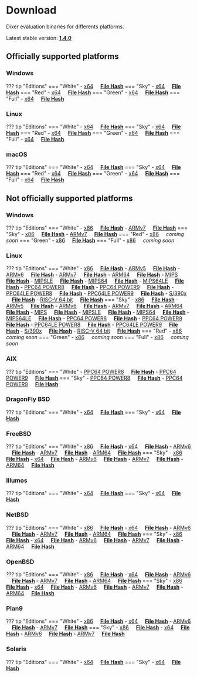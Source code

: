 # Download

Dixer evaluation binaries for differents platforms.

Latest stable version: [**1.4.0**](Changelog.md#140-_-february-10-2021)

## Officially supported platforms

### Windows

??? tip "Editions"
    === "White"
        - [x64](../dl/1.4.0/white/windows/dixer_amd64.exe) &nbsp;&nbsp;&nbsp; **<a href="../dl/?info=1.4.0/white/windows/dixer_amd64.exe" target="_blank">File Hash</a>**
    === "Sky"
        - [x64](../dl/1.4.0/sky/windows/dixer_amd64.exe) &nbsp;&nbsp;&nbsp; **<a href="../dl/?info=1.4.0/sky/windows/dixer_amd64.exe" target="_blank">File Hash</a>**
    === "Red"
        - [x64](../dl/1.4.0/red/windows/dixer_amd64.exe) &nbsp;&nbsp;&nbsp; **<a href="../dl/?info=1.4.0/red/windows/dixer_amd64.exe" target="_blank">File Hash</a>**
    === "Green"
        - [x64](../dl/1.4.0/green/windows/dixer_amd64.exe) &nbsp;&nbsp;&nbsp; **<a href="../dl/?info=1.4.0/green/windows/dixer_amd64.exe" target="_blank">File Hash</a>**
    === "Full"
        - [x64](../dl/1.4.0/full/windows/dixer_amd64.exe) &nbsp;&nbsp;&nbsp; **<a href="../dl/?info=1.4.0/full/windows/dixer_amd64.exe" target="_blank">File Hash</a>**

### Linux

??? tip "Editions"
    === "White"
        - [x64](../dl/1.4.0/white/linux/dixer_amd64) &nbsp;&nbsp;&nbsp; **<a href="../dl/?info=1.4.0/white/linux/dixer_amd64" target="_blank">File Hash</a>**
    === "Sky"
        - [x64](../dl/1.4.0/sky/linux/dixer_amd64) &nbsp;&nbsp;&nbsp; **<a href="../dl/?info=1.4.0/sky/linux/dixer_amd64" target="_blank">File Hash</a>**
    === "Red"
        - [x64](../dl/1.4.0/red/linux/dixer_amd64) &nbsp;&nbsp;&nbsp; **<a href="../dl/?info=1.4.0/red/linux/dixer_amd64" target="_blank">File Hash</a>**
    === "Green"
        - [x64](../dl/1.4.0/green/linux/dixer_amd64) &nbsp;&nbsp;&nbsp; **<a href="../dl/?info=1.4.0/green/linux/dixer_amd64" target="_blank">File Hash</a>**
    === "Full"
        - [x64](../dl/1.4.0/full/linux/dixer_amd64) &nbsp;&nbsp;&nbsp; **<a href="../dl/?info=1.4.0/full/linux/dixer_amd64" target="_blank">File Hash</a>**

### macOS

??? tip "Editions"
    === "White"
        - [x64](../dl/1.4.0/white/darwin/dixer_amd64) &nbsp;&nbsp;&nbsp; **<a href="../dl/?info=1.4.0/white/darwin/dixer_amd64" target="_blank">File Hash</a>**
    === "Sky"
        - [x64](../dl/1.4.0/sky/darwin/dixer_amd64) &nbsp;&nbsp;&nbsp; **<a href="../dl/?info=1.4.0/sky/darwin/dixer_amd64" target="_blank">File Hash</a>**
    === "Red"
        - [x64](../dl/1.4.0/red/darwin/dixer_amd64) &nbsp;&nbsp;&nbsp; **<a href="../dl/?info=1.4.0/red/darwin/dixer_amd64" target="_blank">File Hash</a>**
    === "Green"
        - [x64](../dl/1.4.0/green/darwin/dixer_amd64) &nbsp;&nbsp;&nbsp; **<a href="../dl/?info=1.4.0/green/darwin/dixer_amd64" target="_blank">File Hash</a>**
    === "Full"
        - [x64](../dl/1.4.0/full/darwin/dixer_amd64) &nbsp;&nbsp;&nbsp; **<a href="../dl/?info=1.4.0/full/darwin/dixer_amd64" target="_blank">File Hash</a>**

## Not officially supported platforms

### Windows

??? tip "Editions"
    === "White"
        - [x86](../dl/1.4.0/white/windows/dixer_386.exe) &nbsp;&nbsp;&nbsp; **<a href="../dl/?info=1.4.0/white/windows/dixer_386.exe" target="_blank">File Hash</a>**
        - [ARMv7](../dl/1.4.0/white/windows/dixer_armV7.exe) &nbsp;&nbsp;&nbsp; **<a href="../dl/?info=1.4.0/white/windows/dixer_armV7.exe" target="_blank">File Hash</a>**
    === "Sky"
        - [x86](../dl/1.4.0/sky/windows/dixer_386.exe) &nbsp;&nbsp;&nbsp; **<a href="../dl/?info=1.4.0/sky/windows/dixer_386.exe" target="_blank">File Hash</a>**
        - [ARMv7](../dl/1.4.0/white/windows/dixer_armV7.exe) &nbsp;&nbsp;&nbsp; **<a href="../dl/?info=1.4.0/sky/windows/dixer_armV7.exe" target="_blank">File Hash</a>**
    === "Red"
        - [x86](../dl/1.4.0/red/windows/dixer_386.exe) &nbsp;&nbsp;&nbsp; *coming soon*
    === "Green"
        - [x86](../dl/1.4.0/green/windows/dixer_386.exe) &nbsp;&nbsp;&nbsp;  **<a href="../dl/?info=1.4.0/green/windows/dixer_386.exe" target="_blank">File Hash</a>**
    === "Full"
        - [x86](../dl/1.4.0/full/windows/dixer_386.exe) &nbsp;&nbsp;&nbsp; *coming soon*

### Linux

??? tip "Editions"
    === "White"
        - [x86](../dl/1.4.0/white/linux/dixer_386) &nbsp;&nbsp;&nbsp; **<a href="../dl/?info=1.4.0/white/linux/dixer_386" target="_blank">File Hash</a>**
        - [ARMv5](../dl/1.4.0/white/linux/dixer_armV5) &nbsp;&nbsp;&nbsp; **<a href="../dl/?info=1.4.0/white/linux/dixer_armV5" target="_blank">File Hash</a>**
        - [ARMv6](../dl/1.4.0/white/linux/dixer_armV6) &nbsp;&nbsp;&nbsp; **<a href="../dl/?info=1.4.0/white/linux/dixer_armV6" target="_blank">File Hash</a>**
        - [ARMv7](../dl/1.4.0/white/linux/dixer_armV7) &nbsp;&nbsp;&nbsp; **<a href="../dl/?info=1.4.0/white/linux/dixer_armV7" target="_blank">File Hash</a>**
        - [ARM64](../dl/1.4.0/white/linux/dixer_arm64) &nbsp;&nbsp;&nbsp; **<a href="../dl/?info=1.4.0/white/linux/dixer_arm64" target="_blank">File Hash</a>**
        - [MIPS](../dl/1.4.0/white/linux/dixer_mips) &nbsp;&nbsp;&nbsp; **<a href="../dl/?info=1.4.0/white/linux/dixer_mips" target="_blank">File Hash</a>**
        - [MIPSLE](../dl/1.4.0/white/linux/dixer_mipsle) &nbsp;&nbsp;&nbsp; **<a href="../dl/?info=1.4.0/white/linux/dixer_mipsle" target="_blank">File Hash</a>**
        - [MIPS64](../dl/1.4.0/white/linux/dixer_mips64) &nbsp;&nbsp;&nbsp; **<a href="../dl/?info=1.4.0/white/linux/dixer_mips64" target="_blank">File Hash</a>**
        - [MIPS64LE](../dl/1.4.0/white/linux/dixer_mips64le) &nbsp;&nbsp;&nbsp; **<a href="../dl/?info=1.4.0/white/linux/dixer_mips64le" target="_blank">File Hash</a>**
        - [PPC64 POWER8](../dl/1.4.0/white/linux/dixer_ppc64_power8) &nbsp;&nbsp;&nbsp; **<a href="../dl/?info=1.4.0/white/linux/dixer_ppc64_power8" target="_blank">File Hash</a>**
        - [PPC64 POWER9](../dl/1.4.0/white/linux/dixer_ppc64_power9) &nbsp;&nbsp;&nbsp; **<a href="../dl/?info=1.4.0/white/linux/dixer_ppc64_power9" target="_blank">File Hash</a>**
        - [PPC64LE POWER8](../dl/1.4.0/white/linux/dixer_ppc64le_power8) &nbsp;&nbsp;&nbsp; **<a href="../dl/?info=1.4.0/white/linux/dixer_ppc64le_power8" target="_blank">File Hash</a>**
        - [PPC64LE POWER9](../dl/1.4.0/white/linux/dixer_ppc64le_power9) &nbsp;&nbsp;&nbsp; **<a href="../dl/?info=1.4.0/white/linux/dixer_ppc64le_power9" target="_blank">File Hash</a>**
        - [S/390x](../dl/1.4.0/white/linux/dixer_s390x) &nbsp;&nbsp;&nbsp; **<a href="../dl/?info=1.4.0/white/linux/dixer_s390x" target="_blank">File Hash</a>**
        - [RISC-V 64 bit](../dl/1.4.0/white/linux/dixer_riscv64) &nbsp;&nbsp;&nbsp; **<a href="../dl/?info=1.4.0/white/linux/dixer_riscv64" target="_blank">File Hash</a>**
    === "Sky"
        - [x86](../dl/1.4.0/sky/linux/dixer_386) &nbsp;&nbsp;&nbsp; **<a href="../dl/?info=1.4.0/sky/linux/dixer_386" target="_blank">File Hash</a>**
        - [ARMv5](../dl/1.4.0/sky/linux/dixer_armV5) &nbsp;&nbsp;&nbsp; **<a href="../dl/?info=1.4.0/sky/linux/dixer_armV5" target="_blank">File Hash</a>**
        - [ARMv6](../dl/1.4.0/sky/linux/dixer_armV6) &nbsp;&nbsp;&nbsp; **<a href="../dl/?info=1.4.0/sky/linux/dixer_armV6" target="_blank">File Hash</a>**
        - [ARMv7](../dl/1.4.0/sky/linux/dixer_armV7) &nbsp;&nbsp;&nbsp; **<a href="../dl/?info=1.4.0/sky/linux/dixer_armV7" target="_blank">File Hash</a>**
        - [ARM64](../dl/1.4.0/sky/linux/dixer_arm64) &nbsp;&nbsp;&nbsp; **<a href="../dl/?info=1.4.0/sky/linux/dixer_arm64" target="_blank">File Hash</a>**
        - [MIPS](../dl/1.4.0/sky/linux/dixer_mips) &nbsp;&nbsp;&nbsp; **<a href="../dl/?info=1.4.0/sky/linux/dixer_mips" target="_blank">File Hash</a>**
        - [MIPSLE](../dl/1.4.0/sky/linux/dixer_mipsle) &nbsp;&nbsp;&nbsp; **<a href="../dl/?info=1.4.0/sky/linux/dixer_mipsle" target="_blank">File Hash</a>**
        - [MIPS64](../dl/1.4.0/sky/linux/dixer_mips64) &nbsp;&nbsp;&nbsp; **<a href="../dl/?info=1.4.0/sky/linux/dixer_mips64" target="_blank">File Hash</a>**
        - [MIPS64LE](../dl/1.4.0/sky/linux/dixer_mips64le) &nbsp;&nbsp;&nbsp; **<a href="../dl/?info=1.4.0/sky/linux/dixer_mips64le" target="_blank">File Hash</a>**
        - [PPC64 POWER8](../dl/1.4.0/sky/linux/dixer_ppc64_power8) &nbsp;&nbsp;&nbsp; **<a href="../dl/?info=1.4.0/sky/linux/dixer_ppc64_power8" target="_blank">File Hash</a>**
        - [PPC64 POWER9](../dl/1.4.0/sky/linux/dixer_ppc64_power9) &nbsp;&nbsp;&nbsp; **<a href="../dl/?info=1.4.0/sky/linux/dixer_ppc64_power9" target="_blank">File Hash</a>**
        - [PPC64LE POWER8](../dl/1.4.0/sky/linux/dixer_ppc64le_power8) &nbsp;&nbsp;&nbsp; **<a href="../dl/?info=1.4.0/sky/linux/dixer_ppc64le_power8" target="_blank">File Hash</a>**
        - [PPC64LE POWER9](../dl/1.4.0/sky/linux/dixer_ppc64le_power9) &nbsp;&nbsp;&nbsp; **<a href="../dl/?info=1.4.0/sky/linux/dixer_ppc64le_power9" target="_blank">File Hash</a>**
        - [S/390x](../dl/1.4.0/sky/linux/dixer_s390x) &nbsp;&nbsp;&nbsp; **<a href="../dl/?info=1.4.0/sky/linux/dixer_s390x" target="_blank">File Hash</a>**
        - [RISC-V 64 bit](../dl/1.4.0/sky/linux/dixer_riscv64) &nbsp;&nbsp;&nbsp; **<a href="../dl/?info=1.4.0/sky/linux/dixer_riscv64" target="_blank">File Hash</a>**
    === "Red"
        - [x86](../dl/1.4.0/red/linux/dixer_386) &nbsp;&nbsp;&nbsp; *coming soon*
    === "Green"
        - [x86](../dl/1.4.0/green/linux/dixer_386) &nbsp;&nbsp;&nbsp; *coming soon*
    === "Full"
        - [x86](../dl/1.4.0/full/linux/dixer_386) &nbsp;&nbsp;&nbsp; *coming soon*

### AIX

??? tip "Editions"
    === "White"
        - [PPC64 POWER8](../dl/1.4.0/white/aix/dixer_ppc64_power8) &nbsp;&nbsp;&nbsp; **<a href="../dl/?info=1.4.0/white/aix/dixer_ppc64_power8" target="_blank">File Hash</a>**
        - [PPC64 POWER9](../dl/1.4.0/white/aix/dixer_ppc64_power9) &nbsp;&nbsp;&nbsp; **<a href="../dl/?info=1.4.0/white/aix/dixer_ppc64_power9" target="_blank">File Hash</a>**
    === "Sky"
        - [PPC64 POWER8](../dl/1.4.0/sky/aix/dixer_ppc64_power8) &nbsp;&nbsp;&nbsp; **<a href="../dl/?info=1.4.0/sky/aix/dixer_ppc64_power8" target="_blank">File Hash</a>**
        - [PPC64 POWER9](../dl/1.4.0/sky/aix/dixer_ppc64_power9) &nbsp;&nbsp;&nbsp; **<a href="../dl/?info=1.4.0/sky/aix/dixer_ppc64_power9" target="_blank">File Hash</a>**

### DragonFly BSD

??? tip "Editions"
    === "White"
        - [x64](../dl/1.4.0/white/dragonfly/dixer_amd64) &nbsp;&nbsp;&nbsp; **<a href="../dl/?info=1.4.0/white/dragonfly/dixer_amd64" target="_blank">File Hash</a>**
    === "Sky"
        - [x64](../dl/1.4.0/sky/dragonfly/dixer_amd64) &nbsp;&nbsp;&nbsp; **<a href="../dl/?info=1.4.0/sky/dragonfly/dixer_amd64" target="_blank">File Hash</a>**

### FreeBSD

??? tip "Editions"
    === "White"
        - [x86](../dl/1.4.0/white/freebsd/dixer_386) &nbsp;&nbsp;&nbsp; **<a href="../dl/?info=1.4.0/white/freebsd/dixer_386" target="_blank">File Hash</a>**
        - [x64](../dl/1.4.0/white/freebsd/dixer_amd64) &nbsp;&nbsp;&nbsp; **<a href="../dl/?info=1.4.0/white/freebsd/dixer_amd64" target="_blank">File Hash</a>**
        - [ARMv6](../dl/1.4.0/white/freebsd/dixer_armV6) &nbsp;&nbsp;&nbsp; **<a href="../dl/?info=1.4.0/white/freebsd/dixer_armV6" target="_blank">File Hash</a>**
        - [ARMv7](../dl/1.4.0/white/freebsd/dixer_armV7) &nbsp;&nbsp;&nbsp; **<a href="../dl/?info=1.4.0/white/freebsd/dixer_armV7" target="_blank">File Hash</a>**
        - [ARM64](../dl/1.4.0/white/freebsd/dixer_arm64) &nbsp;&nbsp;&nbsp; **<a href="../dl/?info=1.4.0/white/freebsd/dixer_arm64" target="_blank">File Hash</a>**
    === "Sky"
        - [x86](../dl/1.4.0/sky/freebsd/dixer_386) &nbsp;&nbsp;&nbsp; **<a href="../dl/?info=1.4.0/sky/freebsd/dixer_386" target="_blank">File Hash</a>**
        - [x64](../dl/1.4.0/sky/freebsd/dixer_amd64) &nbsp;&nbsp;&nbsp; **<a href="../dl/?info=1.4.0/sky/freebsd/dixer_amd64" target="_blank">File Hash</a>**
        - [ARMv6](../dl/1.4.0/sky/freebsd/dixer_armV6) &nbsp;&nbsp;&nbsp; **<a href="../dl/?info=1.4.0/sky/freebsd/dixer_armV6" target="_blank">File Hash</a>**
        - [ARMv7](../dl/1.4.0/sky/freebsd/dixer_armV7) &nbsp;&nbsp;&nbsp; **<a href="../dl/?info=1.4.0/sky/freebsd/dixer_armV7" target="_blank">File Hash</a>**
        - [ARM64](../dl/1.4.0/sky/freebsd/dixer_arm64) &nbsp;&nbsp;&nbsp; **<a href="../dl/?info=1.4.0/sky/freebsd/dixer_arm64" target="_blank">File Hash</a>**

### Illumos

??? tip "Editions"
    === "White"
        - [x64](../dl/1.4.0/white/illumos/dixer_amd64) &nbsp;&nbsp;&nbsp; **<a href="../dl/?info=1.4.0/white/illumos/dixer_amd64" target="_blank">File Hash</a>**
    === "Sky"
        - [x64](../dl/1.4.0/sky/illumos/dixer_amd64) &nbsp;&nbsp;&nbsp; **<a href="../dl/?info=1.4.0/sky/illumos/dixer_amd64" target="_blank">File Hash</a>**

### NetBSD

??? tip "Editions"
    === "White"
        - [x86](../dl/1.4.0/white/netbsd/dixer_386) &nbsp;&nbsp;&nbsp; **<a href="../dl/?info=1.4.0/white/netbsd/dixer_386" target="_blank">File Hash</a>**
        - [x64](../dl/1.4.0/white/netbsd/dixer_amd64) &nbsp;&nbsp;&nbsp; **<a href="../dl/?info=1.4.0/white/netbsd/dixer_amd64" target="_blank">File Hash</a>**
        - [ARMv6](../dl/1.4.0/white/netbsd/dixer_armV6) &nbsp;&nbsp;&nbsp; **<a href="../dl/?info=1.4.0/white/netbsd/dixer_armV6" target="_blank">File Hash</a>**
        - [ARMv7](../dl/1.4.0/white/netbsd/dixer_armV7) &nbsp;&nbsp;&nbsp; **<a href="../dl/?info=1.4.0/white/netbsd/dixer_armV7" target="_blank">File Hash</a>**
        - [ARM64](../dl/1.4.0/white/netbsd/dixer_arm64) &nbsp;&nbsp;&nbsp; **<a href="../dl/?info=1.4.0/white/netbsd/dixer_arm64" target="_blank">File Hash</a>**
    === "Sky"
        - [x86](../dl/1.4.0/sky/netbsd/dixer_386) &nbsp;&nbsp;&nbsp; **<a href="../dl/?info=1.4.0/sky/netbsd/dixer_386" target="_blank">File Hash</a>**
        - [x64](../dl/1.4.0/sky/netbsd/dixer_amd64) &nbsp;&nbsp;&nbsp; **<a href="../dl/?info=1.4.0/sky/netbsd/dixer_amd64" target="_blank">File Hash</a>**
        - [ARMv6](../dl/1.4.0/sky/netbsd/dixer_armV6) &nbsp;&nbsp;&nbsp; **<a href="../dl/?info=1.4.0/sky/netbsd/dixer_armV6" target="_blank">File Hash</a>**
        - [ARMv7](../dl/1.4.0/sky/netbsd/dixer_armV7) &nbsp;&nbsp;&nbsp; **<a href="../dl/?info=1.4.0/sky/netbsd/dixer_armV7" target="_blank">File Hash</a>**
        - [ARM64](../dl/1.4.0/sky/netbsd/dixer_arm64) &nbsp;&nbsp;&nbsp; **<a href="../dl/?info=1.4.0/sky/netbsd/dixer_arm64" target="_blank">File Hash</a>**

### OpenBSD

??? tip "Editions"
    === "White"
        - [x86](../dl/1.4.0/white/openbsd/dixer_386) &nbsp;&nbsp;&nbsp; **<a href="../dl/?info=1.4.0/white/openbsd/dixer_386" target="_blank">File Hash</a>**
        - [x64](../dl/1.4.0/white/openbsd/dixer_amd64) &nbsp;&nbsp;&nbsp; **<a href="../dl/?info=1.4.0/white/openbsd/dixer_amd64" target="_blank">File Hash</a>**
        - [ARMv6](../dl/1.4.0/white/openbsd/dixer_armV6) &nbsp;&nbsp;&nbsp; **<a href="../dl/?info=1.4.0/white/openbsd/dixer_armV6" target="_blank">File Hash</a>**
        - [ARMv7](../dl/1.4.0/white/openbsd/dixer_armV7) &nbsp;&nbsp;&nbsp; **<a href="../dl/?info=1.4.0/white/openbsd/dixer_armV7" target="_blank">File Hash</a>**
        - [ARM64](../dl/1.4.0/white/openbsd/dixer_arm64) &nbsp;&nbsp;&nbsp; **<a href="../dl/?info=1.4.0/white/openbsd/dixer_arm64" target="_blank">File Hash</a>**
    === "Sky"
        - [x86](../dl/1.4.0/sky/openbsd/dixer_386) &nbsp;&nbsp;&nbsp; **<a href="../dl/?info=1.4.0/sky/openbsd/dixer_386" target="_blank">File Hash</a>**
        - [x64](../dl/1.4.0/sky/openbsd/dixer_amd64) &nbsp;&nbsp;&nbsp; **<a href="../dl/?info=1.4.0/sky/openbsd/dixer_amd64" target="_blank">File Hash</a>**
        - [ARMv6](../dl/1.4.0/sky/openbsd/dixer_armV6) &nbsp;&nbsp;&nbsp; **<a href="../dl/?info=1.4.0/sky/openbsd/dixer_armV6" target="_blank">File Hash</a>**
        - [ARMv7](../dl/1.4.0/sky/openbsd/dixer_armV7) &nbsp;&nbsp;&nbsp; **<a href="../dl/?info=1.4.0/sky/openbsd/dixer_armV7" target="_blank">File Hash</a>**
        - [ARM64](../dl/1.4.0/sky/openbsd/dixer_arm64) &nbsp;&nbsp;&nbsp; **<a href="../dl/?info=1.4.0/sky/openbsd/dixer_arm64" target="_blank">File Hash</a>**

### Plan9

??? tip "Editions"
    === "White"
        - [x86](../dl/1.4.0/white/plan9/dixer_386) &nbsp;&nbsp;&nbsp; **<a href="../dl/?info=1.4.0/white/plan9/dixer_386" target="_blank">File Hash</a>**
        - [x64](../dl/1.4.0/white/plan9/dixer_amd64) &nbsp;&nbsp;&nbsp; **<a href="../dl/?info=1.4.0/white/plan9/dixer_amd64" target="_blank">File Hash</a>**
        - [ARMv6](../dl/1.4.0/white/plan9/dixer_armV6) &nbsp;&nbsp;&nbsp; **<a href="../dl/?info=1.4.0/white/plan9/dixer_armV6" target="_blank">File Hash</a>**
        - [ARMv7](../dl/1.4.0/white/plan9/dixer_armV7) &nbsp;&nbsp;&nbsp; **<a href="../dl/?info=1.4.0/white/plan9/dixer_armV7" target="_blank">File Hash</a>**
    === "Sky"
        - [x86](../dl/1.4.0/sky/plan9/dixer_386) &nbsp;&nbsp;&nbsp; **<a href="../dl/?info=1.4.0/sky/plan9/dixer_386" target="_blank">File Hash</a>**
        - [x64](../dl/1.4.0/sky/plan9/dixer_amd64) &nbsp;&nbsp;&nbsp; **<a href="../dl/?info=1.4.0/sky/plan9/dixer_amd64" target="_blank">File Hash</a>**
        - [ARMv6](../dl/1.4.0/sky/plan9/dixer_armV6) &nbsp;&nbsp;&nbsp; **<a href="../dl/?info=1.4.0/sky/plan9/dixer_armV6" target="_blank">File Hash</a>**
        - [ARMv7](../dl/1.4.0/sky/plan9/dixer_armV7) &nbsp;&nbsp;&nbsp; **<a href="../dl/?info=1.4.0/sky/plan9/dixer_armV7" target="_blank">File Hash</a>**

### Solaris

??? tip "Editions"
    === "White"
        - [x64](../dl/1.4.0/white/solaris/dixer_amd64) &nbsp;&nbsp;&nbsp; **<a href="../dl/?info=1.4.0/white/solaris/dixer_amd64" target="_blank">File Hash</a>**
    === "Sky"
        - [x64](../dl/1.4.0/sky/solaris/dixer_amd64) &nbsp;&nbsp;&nbsp; **<a href="../dl/?info=1.4.0/sky/solaris/dixer_amd64" target="_blank">File Hash</a>**
